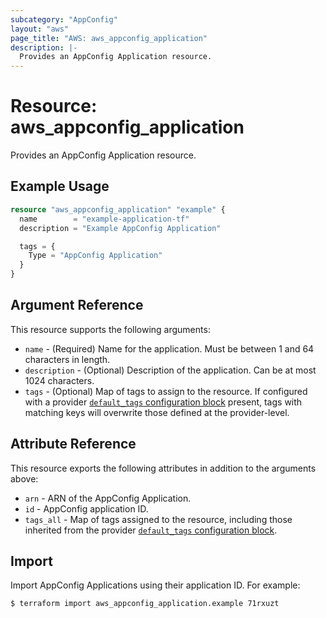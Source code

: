 ```yaml
---
subcategory: "AppConfig"
layout: "aws"
page_title: "AWS: aws_appconfig_application"
description: |-
  Provides an AppConfig Application resource.
---
```


# Resource: aws_appconfig_application

Provides an AppConfig Application resource.

## Example Usage

```terraform
resource "aws_appconfig_application" "example" {
  name        = "example-application-tf"
  description = "Example AppConfig Application"

  tags = {
    Type = "AppConfig Application"
  }
}
```

## Argument Reference

This resource supports the following arguments:

* `name` - (Required) Name for the application. Must be between 1 and 64 characters in length.
* `description` - (Optional) Description of the application. Can be at most 1024 characters.
* `tags` - (Optional) Map of tags to assign to the resource. If configured with a provider [`default_tags` configuration block](https://registry.terraform.io/providers/hashicorp/aws/latest/docs#default_tags-configuration-block) present, tags with matching keys will overwrite those defined at the provider-level.

## Attribute Reference

This resource exports the following attributes in addition to the arguments above:

* `arn` - ARN of the AppConfig Application.
* `id` - AppConfig application ID.
* `tags_all` - Map of tags assigned to the resource, including those inherited from the provider [`default_tags` configuration block](https://registry.terraform.io/providers/hashicorp/aws/latest/docs#default_tags-configuration-block).

## Import

Import AppConfig Applications using their application ID. For example:

```
$ terraform import aws_appconfig_application.example 71rxuzt
```
